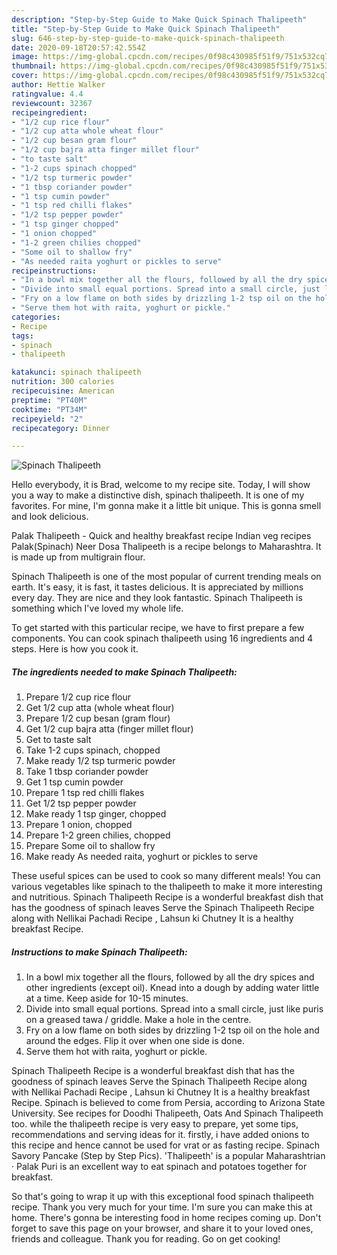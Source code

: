 ```yaml
---
description: "Step-by-Step Guide to Make Quick Spinach Thalipeeth"
title: "Step-by-Step Guide to Make Quick Spinach Thalipeeth"
slug: 646-step-by-step-guide-to-make-quick-spinach-thalipeeth
date: 2020-09-18T20:57:42.554Z
image: https://img-global.cpcdn.com/recipes/0f98c430985f51f9/751x532cq70/spinach-thalipeeth-recipe-main-photo.jpg
thumbnail: https://img-global.cpcdn.com/recipes/0f98c430985f51f9/751x532cq70/spinach-thalipeeth-recipe-main-photo.jpg
cover: https://img-global.cpcdn.com/recipes/0f98c430985f51f9/751x532cq70/spinach-thalipeeth-recipe-main-photo.jpg
author: Hettie Walker
ratingvalue: 4.4
reviewcount: 32367
recipeingredient:
- "1/2 cup rice flour"
- "1/2 cup atta whole wheat flour"
- "1/2 cup besan gram flour"
- "1/2 cup bajra atta finger millet flour"
- "to taste salt"
- "1-2 cups spinach chopped"
- "1/2 tsp turmeric powder"
- "1 tbsp coriander powder"
- "1 tsp cumin powder"
- "1 tsp red chilli flakes"
- "1/2 tsp pepper powder"
- "1 tsp ginger chopped"
- "1 onion chopped"
- "1-2 green chilies chopped"
- "Some oil to shallow fry"
- "As needed raita yoghurt or pickles to serve"
recipeinstructions:
- "In a bowl mix together all the flours, followed by all the dry spices and other ingredients (except oil). Knead into a dough by adding water little at a time. Keep aside for 10-15 minutes."
- "Divide into small equal portions. Spread into a small circle, just like puris on a greased tawa / griddle. Make a hole in the centre."
- "Fry on a low flame on both sides by drizzling 1-2 tsp oil on the hole and around the edges. Flip it over when one side is done."
- "Serve them hot with raita, yoghurt or pickle."
categories:
- Recipe
tags:
- spinach
- thalipeeth

katakunci: spinach thalipeeth 
nutrition: 300 calories
recipecuisine: American
preptime: "PT40M"
cooktime: "PT34M"
recipeyield: "2"
recipecategory: Dinner

---
```



![Spinach Thalipeeth](https://img-global.cpcdn.com/recipes/0f98c430985f51f9/751x532cq70/spinach-thalipeeth-recipe-main-photo.jpg)

Hello everybody, it is Brad, welcome to my recipe site. Today, I will show you a way to make a distinctive dish, spinach thalipeeth. It is one of my favorites. For mine, I'm gonna make it a little bit unique. This is gonna smell and look delicious.

Palak Thalipeeth - Quick and healthy breakfast recipe Indian veg recipes Palak(Spinach) Neer Dosa Thalipeeth is a recipe belongs to Maharashtra. It is made up from multigrain flour.

Spinach Thalipeeth is one of the most popular of current trending meals on earth. It's easy, it is fast, it tastes delicious. It is appreciated by millions every day. They are nice and they look fantastic. Spinach Thalipeeth is something which I've loved my whole life.


To get started with this particular recipe, we have to first prepare a few components. You can cook spinach thalipeeth using 16 ingredients and 4 steps. Here is how you cook it.

<!--inarticleads1-->

##### The ingredients needed to make Spinach Thalipeeth:

1. Prepare 1/2 cup rice flour
1. Get 1/2 cup atta (whole wheat flour)
1. Prepare 1/2 cup besan (gram flour)
1. Get 1/2 cup bajra atta (finger millet flour)
1. Get to taste salt
1. Take 1-2 cups spinach, chopped
1. Make ready 1/2 tsp turmeric powder
1. Take 1 tbsp coriander powder
1. Get 1 tsp cumin powder
1. Prepare 1 tsp red chilli flakes
1. Get 1/2 tsp pepper powder
1. Make ready 1 tsp ginger, chopped
1. Prepare 1 onion, chopped
1. Prepare 1-2 green chilies, chopped
1. Prepare Some oil to shallow fry
1. Make ready As needed raita, yoghurt or pickles to serve


These useful spices can be used to cook so many different meals! You can various vegetables like spinach to the thalipeeth to make it more interesting and nutritious. Spinach Thalipeeth Recipe is a wonderful breakfast dish that has the goodness of spinach leaves Serve the Spinach Thalipeeth Recipe along with Nellikai Pachadi Recipe , Lahsun ki Chutney It is a healthy breakfast Recipe. 

<!--inarticleads2-->

##### Instructions to make Spinach Thalipeeth:

1. In a bowl mix together all the flours, followed by all the dry spices and other ingredients (except oil). Knead into a dough by adding water little at a time. Keep aside for 10-15 minutes.
1. Divide into small equal portions. Spread into a small circle, just like puris on a greased tawa / griddle. Make a hole in the centre.
1. Fry on a low flame on both sides by drizzling 1-2 tsp oil on the hole and around the edges. Flip it over when one side is done.
1. Serve them hot with raita, yoghurt or pickle.


Spinach Thalipeeth Recipe is a wonderful breakfast dish that has the goodness of spinach leaves Serve the Spinach Thalipeeth Recipe along with Nellikai Pachadi Recipe , Lahsun ki Chutney It is a healthy breakfast Recipe. Spinach is believed to come from Persia, according to Arizona State University. See recipes for Doodhi Thalipeeth, Oats And Spinach Thalipeeth too. while the thalipeeth recipe is very easy to prepare, yet some tips, recommendations and serving ideas for it. firstly, i have added onions to this recipe and hence cannot be used for vrat or as fasting recipe. Spinach Savory Pancake (Step by Step Pics). &#39;Thalipeeth&#39; is a popular Maharashtrian · Palak Puri is an excellent way to eat spinach and potatoes together for breakfast. 

So that's going to wrap it up with this exceptional food spinach thalipeeth recipe. Thank you very much for your time. I'm sure you can make this at home. There's gonna be interesting food in home recipes coming up. Don't forget to save this page on your browser, and share it to your loved ones, friends and colleague. Thank you for reading. Go on get cooking!
